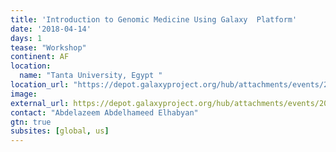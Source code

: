 ```yaml
---
title: 'Introduction to Genomic Medicine Using Galaxy  Platform'
date: '2018-04-14'
days: 1
tease: "Workshop"
continent: AF
location:
  name: "Tanta University, Egypt "
location_url: "https://depot.galaxyproject.org/hub/attachments/events/2018-04-tanta/2018-04-tanta-workshop.pdf"
image: 
external_url: https://depot.galaxyproject.org/hub/attachments/events/2018-04-tanta/2018-04-tanta-workshop.pdf
contact: "Abdelazeem Abdelhameed Elhabyan"
gtn: true
subsites: [global, us]
---
```


